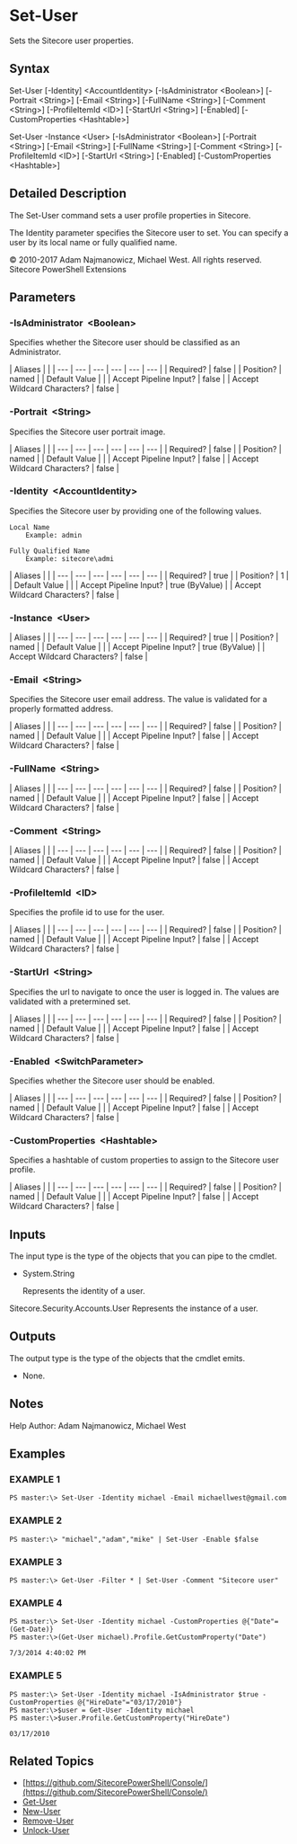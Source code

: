 # Set-User

Sets the Sitecore user properties.

## Syntax

Set-User \[-Identity\] &lt;AccountIdentity&gt; \[-IsAdministrator &lt;Boolean&gt;\] \[-Portrait &lt;String&gt;\] \[-Email &lt;String&gt;\] \[-FullName &lt;String&gt;\] \[-Comment &lt;String&gt;\] \[-ProfileItemId &lt;ID&gt;\] \[-StartUrl &lt;String&gt;\] \[-Enabled\] \[-CustomProperties &lt;Hashtable&gt;\]

Set-User -Instance &lt;User&gt; \[-IsAdministrator &lt;Boolean&gt;\] \[-Portrait &lt;String&gt;\] \[-Email &lt;String&gt;\] \[-FullName &lt;String&gt;\] \[-Comment &lt;String&gt;\] \[-ProfileItemId &lt;ID&gt;\] \[-StartUrl &lt;String&gt;\] \[-Enabled\] \[-CustomProperties &lt;Hashtable&gt;\]

## Detailed Description

The Set-User command sets a user profile properties in Sitecore.

The Identity parameter specifies the Sitecore user to set. You can specify a user by its local name or fully qualified name.

© 2010-2017 Adam Najmanowicz, Michael West. All rights reserved. Sitecore PowerShell Extensions

## Parameters

### -IsAdministrator  &lt;Boolean&gt;

Specifies whether the Sitecore user should be classified as an Administrator.

| Aliases |  |
| --- | --- | --- | --- | --- | --- |
| Required? | false |
| Position? | named |
| Default Value |  |
| Accept Pipeline Input? | false |
| Accept Wildcard Characters? | false |

### -Portrait  &lt;String&gt;

Specifies the Sitecore user portrait image.

| Aliases |  |
| --- | --- | --- | --- | --- | --- |
| Required? | false |
| Position? | named |
| Default Value |  |
| Accept Pipeline Input? | false |
| Accept Wildcard Characters? | false |

### -Identity  &lt;AccountIdentity&gt;

Specifies the Sitecore user by providing one of the following values.

```text
Local Name
    Example: admin

Fully Qualified Name
    Example: sitecore\admi 
```

| Aliases |  |
| --- | --- | --- | --- | --- | --- |
| Required? | true |
| Position? | 1 |
| Default Value |  |
| Accept Pipeline Input? | true \(ByValue\) |
| Accept Wildcard Characters? | false |

### -Instance  &lt;User&gt;

| Aliases |  |
| --- | --- | --- | --- | --- | --- |
| Required? | true |
| Position? | named |
| Default Value |  |
| Accept Pipeline Input? | true \(ByValue\) |
| Accept Wildcard Characters? | false |

### -Email  &lt;String&gt;

Specifies the Sitecore user email address. The value is validated for a properly formatted address.

| Aliases |  |
| --- | --- | --- | --- | --- | --- |
| Required? | false |
| Position? | named |
| Default Value |  |
| Accept Pipeline Input? | false |
| Accept Wildcard Characters? | false |

### -FullName  &lt;String&gt;

| Aliases |  |
| --- | --- | --- | --- | --- | --- |
| Required? | false |
| Position? | named |
| Default Value |  |
| Accept Pipeline Input? | false |
| Accept Wildcard Characters? | false |

### -Comment  &lt;String&gt;

| Aliases |  |
| --- | --- | --- | --- | --- | --- |
| Required? | false |
| Position? | named |
| Default Value |  |
| Accept Pipeline Input? | false |
| Accept Wildcard Characters? | false |

### -ProfileItemId  &lt;ID&gt;

Specifies the profile id to use for the user.

| Aliases |  |
| --- | --- | --- | --- | --- | --- |
| Required? | false |
| Position? | named |
| Default Value |  |
| Accept Pipeline Input? | false |
| Accept Wildcard Characters? | false |

### -StartUrl  &lt;String&gt;

Specifies the url to navigate to once the user is logged in. The values are validated with a pretermined set.

| Aliases |  |
| --- | --- | --- | --- | --- | --- |
| Required? | false |
| Position? | named |
| Default Value |  |
| Accept Pipeline Input? | false |
| Accept Wildcard Characters? | false |

### -Enabled  &lt;SwitchParameter&gt;

Specifies whether the Sitecore user should be enabled.

| Aliases |  |
| --- | --- | --- | --- | --- | --- |
| Required? | false |
| Position? | named |
| Default Value |  |
| Accept Pipeline Input? | false |
| Accept Wildcard Characters? | false |

### -CustomProperties  &lt;Hashtable&gt;

Specifies a hashtable of custom properties to assign to the Sitecore user profile.

| Aliases |  |
| --- | --- | --- | --- | --- | --- |
| Required? | false |
| Position? | named |
| Default Value |  |
| Accept Pipeline Input? | false |
| Accept Wildcard Characters? | false |

## Inputs

The input type is the type of the objects that you can pipe to the cmdlet.

* System.String

  Represents the identity of a user.

Sitecore.Security.Accounts.User Represents the instance of a user.

## Outputs

The output type is the type of the objects that the cmdlet emits.

* None. 

## Notes

Help Author: Adam Najmanowicz, Michael West

## Examples

### EXAMPLE 1

```text
PS master:\> Set-User -Identity michael -Email michaellwest@gmail.com
```

### EXAMPLE 2

```text
PS master:\> "michael","adam","mike" | Set-User -Enable $false
```

### EXAMPLE 3

```text
PS master:\> Get-User -Filter * | Set-User -Comment "Sitecore user"
```

### EXAMPLE 4

```text
PS master:\> Set-User -Identity michael -CustomProperties @{"Date"=(Get-Date)}
PS master:\>(Get-User michael).Profile.GetCustomProperty("Date")

7/3/2014 4:40:02 PM
```

### EXAMPLE 5

```text
PS master:\> Set-User -Identity michael -IsAdministrator $true -CustomProperties @{"HireDate"="03/17/2010"}
PS master:\>$user = Get-User -Identity michael
PS master:\>$user.Profile.GetCustomProperty("HireDate")

03/17/2010
```

## Related Topics

* [https://github.com/SitecorePowerShell/Console/](https://github.com/SitecorePowerShell/Console/) 
* [Get-User](get-user.md)
* [New-User](new-user.md)
* [Remove-User](remove-user.md)
* [Unlock-User](unlock-user.md)

